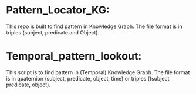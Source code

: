 # Pattern_Locator_KG:
This repo is built to find pattern in Knowledge Graph. The file format is in triples (subject, predicate and Object). 

# Temporal_pattern_lookout:
This script is to find pattern in (Temporal) Knowledge Graph. The file format is in quaternion (subject, predicate, object, time) or triples ((subject, predicate, object).

